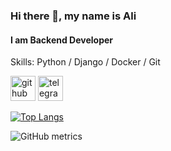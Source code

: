 ### Hi there 👋, my name is Ali
#### I am Backend Developer

Skills: Python / Django / Docker / Git



[<img src='https://cdn.jsdelivr.net/npm/simple-icons@3.0.1/icons/github.svg' alt='github' height='40'>](https://github.com/cliali)  [<img src='https://cdn.jsdelivr.net/npm/simple-icons@3.0.1/icons/telegram.svg' alt='telegram' height='40'>](https://t.me/cliali)  

[![Top Langs](https://github-readme-stats.vercel.app/api/top-langs/?username=cliali)](https://github.com/anuraghazra/github-readme-stats)

![GitHub metrics](https://metrics.lecoq.io/cliali)  

